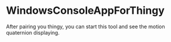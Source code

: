 # WindowsConsoleAppForThingy
After pairing you thingy, you can start this tool and see the motion quaternion displaying.
